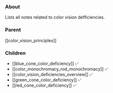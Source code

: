 ### About
Lists all notes related to color vision defficiencies.

### Parent
[[color_vision_principles]]

### Children
- [[blue_cone_color_deficiency]] ✅ 
- [[color_monochromacy_rod_monochromacy]] ✅ 
- [[color_vision_deficiencies_overview]] ✅
- [[green_cone_color_deficiency]] ✅ 
- [[red_cone_color_deficiency]] ✅ 